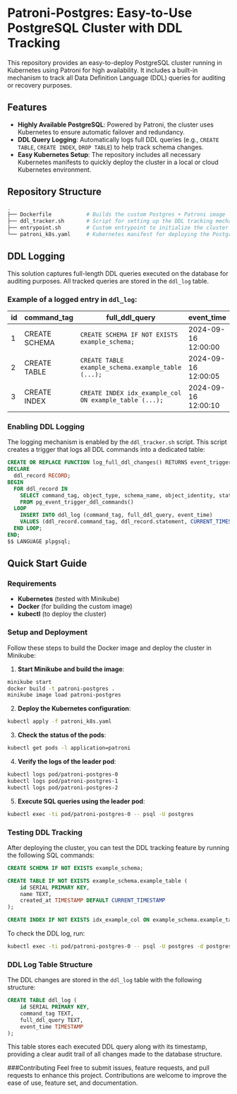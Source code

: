 # Patroni-Postgres: Easy-to-Use PostgreSQL Cluster with DDL Tracking

This repository provides an easy-to-deploy PostgreSQL cluster running in Kubernetes using Patroni for high availability. It includes a built-in mechanism to track all Data Definition Language (DDL) queries for auditing or recovery purposes.

## Features

- **Highly Available PostgreSQL**: Powered by Patroni, the cluster uses Kubernetes to ensure automatic failover and redundancy.
- **DDL Query Logging**: Automatically logs full DDL queries (e.g., `CREATE TABLE`, `CREATE INDEX`, `DROP TABLE`) to help track schema changes.
- **Easy Kubernetes Setup**: The repository includes all necessary Kubernetes manifests to quickly deploy the cluster in a local or cloud Kubernetes environment.

## Repository Structure

```bash
.
├── Dockerfile           # Builds the custom Postgres + Patroni image
├── ddl_tracker.sh       # Script for setting up the DDL tracking mechanism
├── entrypoint.sh        # Custom entrypoint to initialize the cluster and DDL tracking
└── patroni_k8s.yaml     # Kubernetes manifest for deploying the Postgres cluster
```

## DDL Logging
This solution captures full-length DDL queries executed on the database for auditing purposes. All tracked queries are stored in the `ddl_log` table.

### Example of a logged entry in `ddl_log`:

| id  | command_tag  | full_ddl_query                                        | event_time          |
|-----|--------------|-------------------------------------------------------|---------------------|
| 1   | CREATE SCHEMA | `CREATE SCHEMA IF NOT EXISTS example_schema;`         | 2024-09-16 12:00:00 |
| 2   | CREATE TABLE  | `CREATE TABLE example_schema.example_table (...);`    | 2024-09-16 12:00:05 |
| 3   | CREATE INDEX  | `CREATE INDEX idx_example_col ON example_table (...);`| 2024-09-16 12:00:10 |

### Enabling DDL Logging
The logging mechanism is enabled by the `ddl_tracker.sh` script. This script creates a trigger that logs all DDL commands into a dedicated table:

```sql
CREATE OR REPLACE FUNCTION log_full_ddl_changes() RETURNS event_trigger AS $$
DECLARE
  ddl_record RECORD;
BEGIN
  FOR ddl_record IN
    SELECT command_tag, object_type, schema_name, object_identity, statement
    FROM pg_event_trigger_ddl_commands()
  LOOP
    INSERT INTO ddl_log (command_tag, full_ddl_query, event_time)
    VALUES (ddl_record.command_tag, ddl_record.statement, CURRENT_TIMESTAMP);
  END LOOP;
END;
$$ LANGUAGE plpgsql;
```

## Quick Start Guide

### Requirements
- **Kubernetes** (tested with Minikube)
- **Docker** (for building the custom image)
- **kubectl** (to deploy the cluster)

### Setup and Deployment
Follow these steps to build the Docker image and deploy the cluster in Minikube:

1. **Start Minikube and build the image**:
```bash
minikube start
docker build -t patroni-postgres .
minikube image load patroni-postgres
```

2. **Deploy the Kubernetes configuration**:
```bash
kubectl apply -f patroni_k8s.yaml
```

3. **Check the status of the pods**:
```bash
kubectl get pods -l application=patroni
```

4. **Verify the logs of the leader pod**:
```bash
kubectl logs pod/patroni-postgres-0
kubectl logs pod/patroni-postgres-1
kubectl logs pod/patroni-postgres-2
```

5. **Execute SQL queries using the leader pod**:
```bash
kubectl exec -ti pod/patroni-postgres-0 -- psql -U postgres
```

### Testing DDL Tracking
After deploying the cluster, you can test the DDL tracking feature by running the following SQL commands:

```sql
CREATE SCHEMA IF NOT EXISTS example_schema;

CREATE TABLE IF NOT EXISTS example_schema.example_table (
    id SERIAL PRIMARY KEY,
    name TEXT,
    created_at TIMESTAMP DEFAULT CURRENT_TIMESTAMP
);

CREATE INDEX IF NOT EXISTS idx_example_col ON example_schema.example_table (name);
```

To check the DDL log, run:
```bash
kubectl exec -ti pod/patroni-postgres-0 -- psql -U postgres -d postgres -c "SELECT * FROM ddl_log;"
```

### DDL Log Table Structure
The DDL changes are stored in the `ddl_log` table with the following structure:

```sql
CREATE TABLE ddl_log (
    id SERIAL PRIMARY KEY,
    command_tag TEXT,
    full_ddl_query TEXT,
    event_time TIMESTAMP
);
```

This table stores each executed DDL query along with its timestamp, providing a clear audit trail of all changes made to the database structure.

###Contributing
Feel free to submit issues, feature requests, and pull requests to enhance this project. Contributions are welcome to improve the ease of use, feature set, and documentation.
